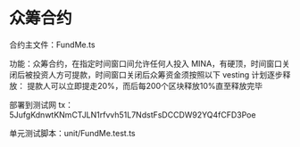 # 众筹合约

合约主文件：FundMe.ts

功能：众筹合约，在指定时间窗口间允许任何人投入 MINA，有硬顶，时间窗口关闭后被投资人方可提款，时间窗口关闭后众筹资金须按照以下 vesting 计划逐步释放： 提款人可以立即提走20%，而后每200个区块释放10%直至释放完毕

部署到测试网 tx：5JufgKdnwtKNmCTJLN1rfvvh51L7NdstFsDCCDW92YQ4fCFD3Poe

单元测试脚本：unit/FundMe.test.ts
